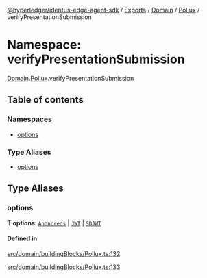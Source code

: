 [@hyperledger/identus-edge-agent-sdk](../README.md) / [Exports](../modules.md) / [Domain](Domain.md) / [Pollux](Domain.Pollux.md) / verifyPresentationSubmission

# Namespace: verifyPresentationSubmission

[Domain](Domain.md).[Pollux](Domain.Pollux.md).verifyPresentationSubmission

## Table of contents

### Namespaces

- [options](Domain.Pollux.verifyPresentationSubmission.options.md)

### Type Aliases

- [options](Domain.Pollux.verifyPresentationSubmission.md#options)

## Type Aliases

### options

Ƭ **options**: [`Anoncreds`](../interfaces/Domain.Pollux.verifyPresentationSubmission.options.Anoncreds.md) \| [`JWT`](../interfaces/Domain.Pollux.verifyPresentationSubmission.options.JWT.md) \| [`SDJWT`](../interfaces/Domain.Pollux.verifyPresentationSubmission.options.SDJWT.md)

#### Defined in

[src/domain/buildingBlocks/Pollux.ts:132](https://github.com/hyperledger/identus-edge-agent-sdk-ts/blob/7eadfa3c5dda4c81079844b2a47014b3c9b03dac/src/domain/buildingBlocks/Pollux.ts#L132)

[src/domain/buildingBlocks/Pollux.ts:133](https://github.com/hyperledger/identus-edge-agent-sdk-ts/blob/7eadfa3c5dda4c81079844b2a47014b3c9b03dac/src/domain/buildingBlocks/Pollux.ts#L133)
